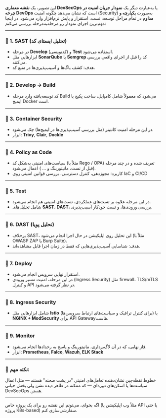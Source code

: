 این تصویر، یک **نقشه معماری DevSecOps** یا به‌عبارت دیگر یک **نمودار جریان امنیت در چرخه DevOps** است که نشان می‌دهد چگونه امنیت (Security) به‌صورت **یکپارچه و مداوم** در تمام مراحل توسعه، تست، استقرار و پایش نرم‌افزار وارد می‌شود. در اینجا مهم‌ترین اجزای نمودار رو مرحله‌به‌مرحله بررسی می‌کنم:

---

### 🔷 1. **SAST (تحلیل ایستای کد)**

* در مرحله **Develop** (کدنویسی) و **Test** استفاده می‌شود.
* ابزارهایی مثل **SonarQube** یا **Semgrep** کد را قبل از اجرای واقعی بررسی می‌کنند.
* هدف: کشف باگ‌ها و آسیب‌پذیری‌ها در منبع کد.

---

### 🔷 2. **Develop → Build**

* کد توسعه‌یافته وارد مرحله Build می‌شود که معمولاً شامل کامپایل، ساخت پکیج یا ایمیج Docker است.

---

### 🔷 3. **Container Security**

* در این مرحله امنیت کانتینر (مثل بررسی آسیب‌پذیری‌ها در ایمیج‌ها) چک می‌شود.
* ابزار: **Trivy**, **Clair**, **Dockle**

---

### 🔷 4. **Policy as Code**

* سیاست‌های امنیتی به‌شکل کد (مثلاً با Rego / OPA) تعریف شده و در چند مرحله (قبل از تست، مانیتورینگ و ... ) اعمال می‌شود.
* کاربرد: مجوزدهی، کنترل دسترسی، بررسی قوانین امنیتی روی IaC و CI/CD

---

### 🔷 5. **Test**

* در این مرحله علاوه بر تست‌های عملکردی، تست‌های امنیتی هم انجام می‌شود.
* شامل تحلیل‌های **SAST**، **DAST**، بررسی ورودی‌ها، و تست خودکار آسیب‌پذیری.

---

### 🔷 6. **DAST (تحلیل پویا)**

* برخلاف SAST، این تحلیل روی اپلیکیشن در حال اجرا انجام می‌شود (مثلاً با OWASP ZAP یا Burp Suite).
* هدف: شناسایی آسیب‌پذیری‌هایی که فقط در زمان اجرا قابل مشاهده‌اند.

---

### 🔷 7. **Deploy**

* استقرار نهایی سرویس انجام می‌شود.
* در این مرحله، امنیت مسیر ورودی (Ingress Security) مثل firewall، TLS/mTLS و کنترل API در نظر گرفته می‌شود.

---

### 🔷 8. **Ingress Security**

* شامل ابزارهایی مثل **Istio** (برای کنترل ترافیک و سیاست‌های ارتباط سرویس‌ها) یا **NGINX + ModSecurity** برای API Gatewayهاست.

---

### 🔷 9. **Monitor**

* فاز نهایی، که در آن لاگ‌برداری، مانیتورینگ و پاسخ به رخدادها انجام می‌شود.
* ابزار: **Prometheus**, **Falco**, **Wazuh**, **ELK Stack**

---

### 📌 نکته مهم:

خطوط نقطه‌چین نشان‌دهنده تعامل‌های امنیتی "در پشت صحنه" هستند — مثل اعمال سیاست‌ها یا اسکن‌های دوره‌ای — که ممکنه در ظاهر دیده نشن ولی بخش حیاتی DevSecOps هستن.

---

اگه بخوای، می‌تونم این نقشه رو برای یک پروژه خاص (مثلاً وب اپلیکیشن یا API یا حتی پروژه K8s-based) سفارشی‌سازی کنم.
